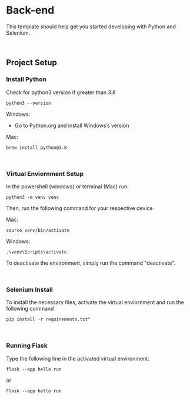 # Back-end

This template should help get you started developing with Python and Selenium.

<br>

## Project Setup

### Install Python
Check for python3 version if greater than 3.8
```
python3 --version
```

Windows: 
- Go to Python.org and install Windows’s version

Mac:
```
brew install python@3.8
```

<br>

### Virtual Enviornment Setup
In the powershell (windows) or terminal (Mac) run:
```
python3 -m venv venv
```
Then, run the following command for your respective device

Mac:
```
source venv/bin/activate 
```
Windows:
```
.\venv\Scripts\activate 
```

To deactivate the environment, simply run the command "deactivate". 

<br>

### Selenium Install
To install the necessary files, activate the virtual enviornment and run the following command
```
pip install -r requirements.txt"
```

<br>

### Running Flask 
Type the following line in the activated virtual environment:
```
flask --app hello run
```
or
```
Flask --app hello run
```
